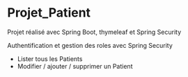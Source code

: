 # Projet_Patient
Projet réalisé avec Spring Boot, thymeleaf et Spring Security

Authentification et gestion des roles avec Spring Security

- Lister tous les Patients
- Modifier / ajouter / supprimer un Patient
